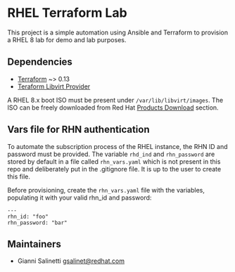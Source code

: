 # RHEL Terraform Lab

This project is a simple automation using Ansible and Terraform to provision
a RHEL 8 lab for demo and lab purposes.

## Dependencies
- [Terraform](https://www.terraform.io/downloads.html) ~> 0.13
- [Teraform Libvirt Provider](https://github.com/dmacvicar/terraform-provider-libvirt)

A RHEL 8.x boot ISO must be present under `/var/lib/libvirt/images`. The ISO
can be freely downloaded from Red Hat 
[Products Download](https://access.redhat.com/downloads/content/479/) section.

## Vars file for RHN authentication
To automate the subscription process of the RHEL instance, the RHN ID and password
must be provided.
The variable `rhd_ind` and `rhn_password` are stored by default in a file
called `rhn_vars.yaml` which is not present in this repo and deliberately
put in the .gitignore file.
It is up to the user to create this file.

Before provisioning, create the `rhn_vars.yaml` file with the variables, 
populating it with your valid rhn_id and password:
```
---
rhn_id: "foo"
rhn_password: "bar"
```

## Maintainers
- Gianni Salinetti <gsalinet@redhat.com>
